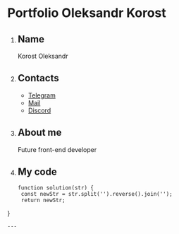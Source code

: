 # Portfolio Oleksandr Korost

1. **Name**  
   ---
   Korost Oleksandr

2. **Contacts**  
   ---
     * [Telegram](https://t.me/AlexFarok "Alex Korost")
     * [Mail](mailto:alex.farok.korost@gmail.com "Alex Korost")
     * [Discord](https://discordapp.com/alexkorost/8266/ "Alex Korost")

3. **About me**
   ---
   Future front-end developer

4. **My code**  
   ---
   ```
   function solution(str) {
    const newStr = str.split('').reverse().join('');
    return newStr;
  }
  ```
  ---
